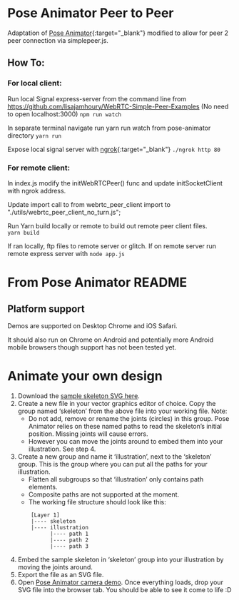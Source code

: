 # Pose Animator Peer to Peer
Adaptation of [Pose Animator](https://github.com/yemount/pose-animator){:target="_blank"} modified to allow for peer 2 peer connection via simplepeer.js.

## How To:
### For local client:
Run local Signal express-server from the command line from https://github.com/lisajamhoury/WebRTC-Simple-Peer-Examples
(No need to open localhost:3000)
```npm run watch```

In separate terminal navigate run yarn run watch from pose-animator directory
```yarn run```

Expose local signal server with [ngrok](https://ngrok.com){:target="_blank"}
```./ngrok http 80```

### For remote client:
In index.js modify the initWebRTCPeer() func and update initSocketClient with ngrok address.

Update import call to from webrtc_peer_client import to "./utils/webrtc_peer_client_no_turn.js";

Run Yarn build locally or remote to build out remote peer client files.   
```yarn build```

If ran locally, ftp files to remote server or glitch.  If on remote server run remote express server with 
```node app.js```


# From Pose Animator README
## Platform support

Demos are supported on Desktop Chrome and iOS Safari.

It should also run on Chrome on Android and potentially more Android mobile browsers though support has not been tested yet.

# Animate your own design

1. Download the [sample skeleton SVG here](/resources/samples/skeleton.svg).
1. Create a new file in your vector graphics editor of choice. Copy the group named ‘skeleton’ from the above file into your working file. Note: 
	* Do not add, remove or rename the joints (circles) in this group. Pose Animator relies on these named paths to read the skeleton’s initial position. Missing joints will cause errors.
	* However you can move the joints around to embed them into your illustration. See step 4.
1. Create a new group and name it ‘illustration’, next to the ‘skeleton’ group. This is the group where you can put all the paths for your illustration.
    * Flatten all subgroups so that ‘illustration’ only contains path elements.
    * Composite paths are not supported at the moment.
    * The working file structure should look like this:
	```
        [Layer 1]
        |---- skeleton
        |---- illustration
              |---- path 1
              |---- path 2
              |---- path 3
	```
1. Embed the sample skeleton in ‘skeleton’ group into your illustration by moving the joints around.
1. Export the file as an SVG file.
1. Open [Pose Animator camera demo](https://pose-animator-demo.firebaseapp.com/camera.html). Once everything loads, drop your SVG file into the browser tab. You should be able to see it come to life :D
